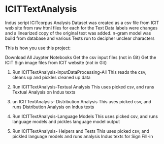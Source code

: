 # ICITTextAnalysis
Indus script ICITcorpus Analysis
Dataset was created as a csv file from ICIT web site from raw html files for each for the Text Data labels were changes and a linearized copy of the original text was added. n-gram model was build from database and various Tests run to decipher unclear characters
 
 This is how you use this project:
 
 Download All Juypter Notebooks
 Get the csv input files (not in Git)
 Get the ICIT Sign image files from ICIT website (not in Git)
 
 1) Run ICITTextAnalysis-InputDataProcessing-All
 This reads the csv, cleans up and pickles cleaned up data
 
 2) Run ICITTextAnalysis-Textual Analysis
  This uses picked csv, and runs Textual Analysis on Indus texts
  
 3) un ICITTextAnalysis- Distribution Analysis
 This uses picked csv, and runs Distribution Analysis on Indus texts
 
 4) Run ICITTextAnalysis-Language Models
 This uses picked csv, and runs language models and pickles language model output
 
 5) Run ICITTextAnalysis- Helpers and Tests
 This uses picked csv,  and pickled language models and runs analysis Indus texts for Sign Fill-in
